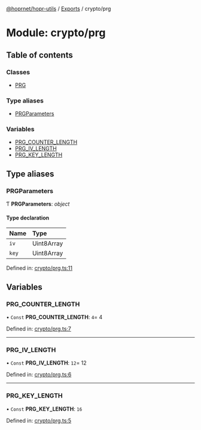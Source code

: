 [@hoprnet/hopr-utils](../README.md) / [Exports](../modules.md) / crypto/prg

# Module: crypto/prg

## Table of contents

### Classes

- [PRG](../classes/crypto_prg.prg.md)

### Type aliases

- [PRGParameters](crypto_prg.md#prgparameters)

### Variables

- [PRG_COUNTER_LENGTH](crypto_prg.md#prg_counter_length)
- [PRG_IV_LENGTH](crypto_prg.md#prg_iv_length)
- [PRG_KEY_LENGTH](crypto_prg.md#prg_key_length)

## Type aliases

### PRGParameters

Ƭ **PRGParameters**: _object_

#### Type declaration

| Name  | Type       |
| :---- | :--------- |
| `iv`  | Uint8Array |
| `key` | Uint8Array |

Defined in: [crypto/prg.ts:11](https://github.com/hoprnet/hoprnet/blob/448a47a/packages/utils/src/crypto/prg.ts#L11)

## Variables

### PRG_COUNTER_LENGTH

• `Const` **PRG_COUNTER_LENGTH**: `4`= 4

Defined in: [crypto/prg.ts:7](https://github.com/hoprnet/hoprnet/blob/448a47a/packages/utils/src/crypto/prg.ts#L7)

---

### PRG_IV_LENGTH

• `Const` **PRG_IV_LENGTH**: `12`= 12

Defined in: [crypto/prg.ts:6](https://github.com/hoprnet/hoprnet/blob/448a47a/packages/utils/src/crypto/prg.ts#L6)

---

### PRG_KEY_LENGTH

• `Const` **PRG_KEY_LENGTH**: `16`

Defined in: [crypto/prg.ts:5](https://github.com/hoprnet/hoprnet/blob/448a47a/packages/utils/src/crypto/prg.ts#L5)
